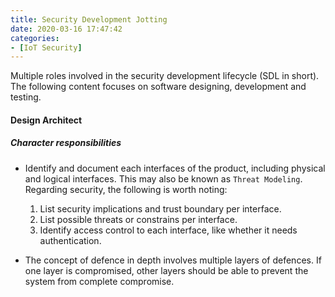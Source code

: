 ```yaml
---
title: Security Development Jotting
date: 2020-03-16 17:47:42
categories:
- [IoT Security]
---
```


Multiple roles involved in the security development lifecycle (SDL in short). The following content focuses on software designing, development and testing.

#### Design Architect

##### Character responsibilities

* Identify and document each interfaces of the product, including physical and logical interfaces. This may also be known as `Threat Modeling`. Regarding security, the following is worth noting: 
    1. List security implications and trust boundary per interface.
    2. List possible threats or constrains per interface.
    3. Identify access control to each interface, like whether it needs authentication.

* The concept of defence in depth involves multiple layers of defences. If one layer is compromised, other layers should be able to prevent the system from complete compromise.
